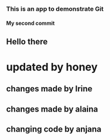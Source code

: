 ### This is an app to demonstrate Git

#### My second commit

## Hello there


# updated by honey
## changes made by  Irine 


## changes made by alaina
## changing code by anjana